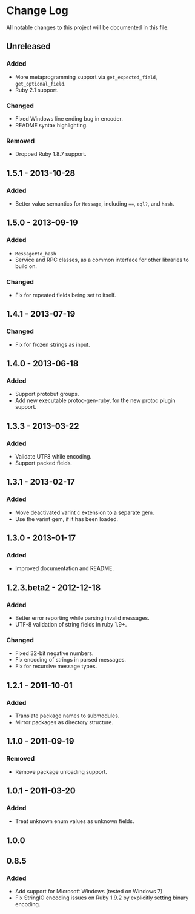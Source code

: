 # Change Log
All notable changes to this project will be documented in this file.

## Unreleased
### Added
- More metaprogramming support via `get_expected_field`, `get_optional_field`.
- Ruby 2.1 support.

### Changed
- Fixed Windows line ending bug in encoder.
- README syntax highlighting.

### Removed
- Dropped Ruby 1.8.7 support.

## 1.5.1 - 2013-10-28
### Added
- Better value semantics for `Message`, including `==`, `eql?`, and `hash`.

## 1.5.0 - 2013-09-19
### Added
- `Message#to_hash`
- Service and RPC classes, as a common interface for other libraries to build on.

### Changed
- Fix for repeated fields being set to itself.

## 1.4.1 - 2013-07-19
### Changed
- Fix for frozen strings as input.

## 1.4.0 - 2013-06-18
### Added
- Support protobuf groups.
- Add new executable protoc-gen-ruby, for the new protoc plugin support.

## 1.3.3 - 2013-03-22
### Added
- Validate UTF8 while encoding.
- Support packed fields.

## 1.3.1 - 2013-02-17
### Added
- Move deactivated varint c extension to a separate gem.
- Use the varint gem, if it has been loaded.

## 1.3.0 - 2013-01-17
### Added
- Improved documentation and README.

## 1.2.3.beta2 - 2012-12-18
### Added
- Better error reporting while parsing invalid messages.
- UTF-8 validation of string fields in ruby 1.9+.

### Changed
- Fixed 32-bit negative numbers.
- Fix encoding of strings in parsed messages.
- Fix for recursive message types.

## 1.2.1 - 2011-10-01
### Added
- Translate package names to submodules.
- Mirror packages as directory structure.

## 1.1.0 - 2011-09-19
### Removed
- Remove package unloading support.

## 1.0.1 - 2011-03-20
### Added
- Treat unknown enum values as unknown fields.

## 1.0.0

## 0.8.5
### Added
- Add support for Microsoft Windows (tested on Windows 7)
- Fix StringIO encoding issues on Ruby 1.9.2 by explicitly setting binary encoding.
